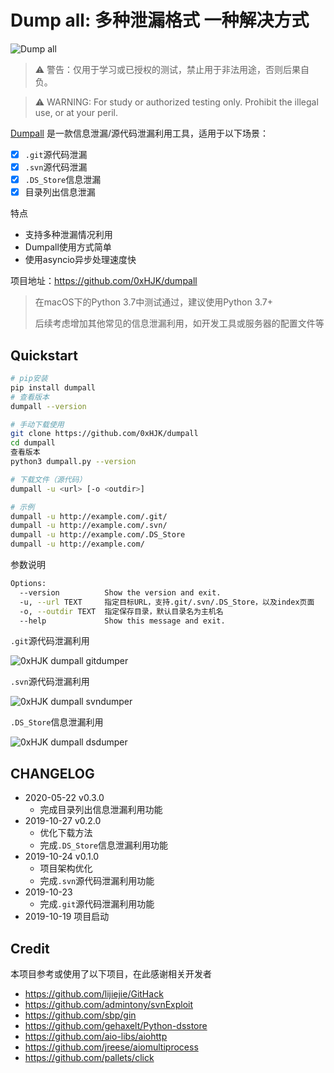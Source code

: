 # Dump all: 多种泄漏格式 一种解决方式

![Dump all](https://github.com/0xHJK/dumpall/raw/master/static/dumpall.png)

> ⚠️ 警告：仅用于学习或已授权的测试，禁止用于非法用途，否则后果自负。

> ⚠️ WARNING: For study or authorized testing only. Prohibit the illegal use, or at your peril.

[Dumpall](https://github.com/0xHJK/dumpall) 是一款信息泄漏/源代码泄漏利用工具，适用于以下场景：

- [x] `.git`源代码泄漏
- [x] `.svn`源代码泄漏
- [x] `.DS_Store`信息泄漏
- [x] 目录列出信息泄漏

特点
- 支持多种泄漏情况利用
- Dumpall使用方式简单
- 使用asyncio异步处理速度快

项目地址：<https://github.com/0xHJK/dumpall>

> 在macOS下的Python 3.7中测试通过，建议使用Python 3.7+
>
> 后续考虑增加其他常见的信息泄漏利用，如开发工具或服务器的配置文件等

## Quickstart

```bash
# pip安装
pip install dumpall
# 查看版本
dumpall --version
```

```bash
# 手动下载使用
git clone https://github.com/0xHJK/dumpall
cd dumpall
查看版本
python3 dumpall.py --version
```

```bash
# 下载文件（源代码）
dumpall -u <url> [-o <outdir>]

# 示例
dumpall -u http://example.com/.git/
dumpall -u http://example.com/.svn/
dumpall -u http://example.com/.DS_Store
dumpall -u http://example.com/
```

参数说明

```bash
Options:
  --version          Show the version and exit.
  -u, --url TEXT     指定目标URL，支持.git/.svn/.DS_Store，以及index页面
  -o, --outdir TEXT  指定保存目录，默认目录名为主机名
  --help             Show this message and exit.
```

`.git`源代码泄漏利用

![0xHJK dumpall gitdumper](https://github.com/0xHJK/dumpall/raw/master/static/gitdumper.png)

`.svn`源代码泄漏利用

![0xHJK dumpall svndumper](https://github.com/0xHJK/dumpall/raw/master/static/svndumper.png)

`.DS_Store`信息泄漏利用

![0xHJK dumpall dsdumper](https://github.com/0xHJK/dumpall/raw/master/static/dsdumper.png)

## CHANGELOG

- 2020-05-22 v0.3.0
  - 完成目录列出信息泄漏利用功能
- 2019-10-27 v0.2.0
  - 优化下载方法
  - 完成`.DS_Store`信息泄漏利用功能
- 2019-10-24 v0.1.0
  - 项目架构优化
  - 完成`.svn`源代码泄漏利用功能
- 2019-10-23
  - 完成`.git`源代码泄漏利用功能
- 2019-10-19 项目启动

## Credit

本项目参考或使用了以下项目，在此感谢相关开发者

- https://github.com/lijiejie/GitHack
- https://github.com/admintony/svnExploit
- https://github.com/sbp/gin
- https://github.com/gehaxelt/Python-dsstore
- https://github.com/aio-libs/aiohttp
- https://github.com/jreese/aiomultiprocess
- https://github.com/pallets/click